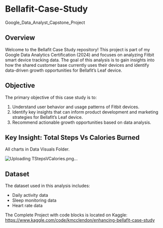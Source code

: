# Bellafit-Case-Study
Google_Data_Analyst_Capstone_Project
## Overview

Welcome to the Bellafit Case Study repository! This project is part of my Google Data Analytics Certification (2024) and focuses on analyzing Fitbit smart device tracking data. The goal of this analysis is to gain insights into how the shared customer base currently uses their devices and identify data-driven growth opportunities for Bellafit’s Leaf device.

## Objective

The primary objective of this case study is to:
1. Understand user behavior and usage patterns of Fitbit devices.
2. Identify key insights that can inform product development and marketing strategies for Bellafit’s Leaf device.
3. Recommend actionable growth opportunities based on data analysis.

## Key Insight: Total Steps Vs Calories Burned
All charts in Data Visuals Folder.

![Uploading TStepsVCalories.png…](<img width="800" height="368" alt="TStepsVCalories" src="https://github.com/user-attachments/assets/6c11161e-2ce2-4d78-b64f-91a7aa42a4cd" />
)


## Dataset

The dataset used in this analysis includes:
- Daily activity data
- Sleep monitoring data
- Heart rate data

The Complete Project with code blocks is located on Kaggle: https://www.kaggle.com/code/kmcclendon/enhancing-bellafit-case-study
